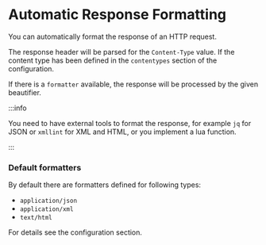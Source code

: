 # Automatic Response Formatting

You can automatically format the response of an HTTP request.

The response header will be parsed for the `Content-Type` value.
If the content type has been defined in
the `contentypes` section of the configuration.

If there is a `formatter` available,
the response will be processed by the given beautifier.

:::info

You need to have external tools to format the response, 
for example `jq` for JSON or `xmllint` for XML and HTML,
or you implement a lua function.

:::

### Default formatters

By default there are formatters defined for following types:

- `application/json`
- `application/xml`
- `text/html`

For details see the configuration section.
